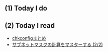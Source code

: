 ## (1) Today I do

## (2) Today I read

- [chkconfigまとめ](https://qiita.com/shell/items/30031862d91cedf9ceef)
- [サブネットマスクの計算をマスターする (2/2)](http://www.atmarkit.co.jp/ait/articles/0805/15/news134_2.html)
